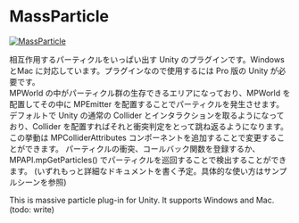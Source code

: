 MassParticle
============

[![MassParticle](http://img.youtube.com/vi/TYdrYMecql0/0.jpg)](http://www.youtube.com/watch?v=TYdrYMecql0)


相互作用するパーティクルをいっぱい出す Unity のプラグインです。Windows とMac に対応しています。プラグインなので使用するには Pro 版の Unity が必要です。  
MPWorld の中がパーティクル群の生存できるエリアになっており、MPWorld を配置してその中に MPEmitter を配置することでパーティクルを発生させます。
デフォルトで Unity の通常の Collider とインタラクションを取るようになっており、Collider を配置すればそれと衝突判定をとって跳ね返るようになります。この挙動は MPColliderAttributes コンポーネントを追加することで変更することができます。
パーティクルの衝突、コールバック関数を登録するか、MPAPI.mpGetParticles() でパーティクルを巡回することで検出することができます。
(いずれもっと詳細なドキュメントを書く予定。具体的な使い方はサンプルシーンを参照)


This is massive particle plug-in for Unity.  It supports Windows and Mac.
(todo: write)
